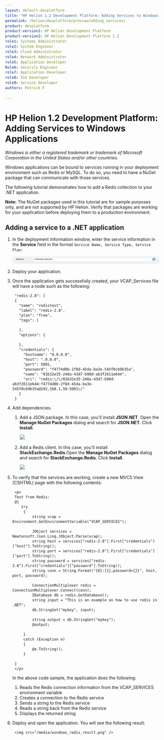 ```yaml
---
layout: default-devplatform
title: "HP Helion 1.2 Development Platform: Adding Services to Windows Applications"
permalink: /helion/devplatform/preview/adding_services/
product: devplatform
product-version1: HP Helion Development Platform
product-version2: HP Helion Development Platform 1.2
role1: Systems Administrator 
role2: System Engineer
role3: Cloud Administrator
role4: Network Administrator
role5: Application Developer
Role6: Security Engineer
role7: Application Developer 
role8: ISV Developer
role9: Service Developer
authors: Patrick F

---
```

<!--UNDER REVISION-->

# HP Helion 1.2 Development Platform: Adding Services to Windows Applications 

*Windows is either a registered trademark or trademark of Microsoft Corporation in the United States and/or other countries.*

Windows applications can be bound to services running in your deployment environment such as Redis or MySQL. To do so, you need to have a NuGet package that can communicate with those services. 

The following tutorial demonstrates how to add a Redis collection to your .NET application.

**Note:** The NuGet packages used in this tutorial are for sample purposes only, and are not supported by HP Helion. Verify that packages are working for your application before deploying them to a production environment.

## Adding a service to a .NET application

1. In the deployment information window, enter the service information in the **Service** field in the format <code>Service Name, Service Type, Service Plan</code>:

	<img src="/media/windows_services.png" />
2. Deploy your application.
3. Once the application gets successfully created, your VCAP_Services file will have a node such as the following:

		"redis-2.8": [
	    {
	      "name": "redistest",
	      "label": "redis-2.8",
	      "plan": "free",
	      "tags": [
	        
	      ],
	      "options": {
	        
	      },
	      "credentials": {
	        "hostname": "0.0.0.0",
	        "host": ".0.0.0",
	        "port": 5001,
	        "password": "f4774d0b-2f8d-45da-ba3e-545f0cb9b35a",
	        "name": "01b32e35-248a-43d7-b90d-ab3f2611e644",
	        "uri": "redis:\/\/01b32e35-248a-43d7-b90d-ab3f2611e644:f4774d0b-2f8d-45da-ba3e-545f0cb9b35a@192.168.1.50:5001\/"
	      }
	    }
4. Add dependencies.
	1. Add a JSON package. In this case, you'll install **JSON.NET**. Open the **Manage NuGet Packages** dialog and search for **JSON.NET**. Click **Install**. 
	
		<img src="windows_nuget_json.png" />
	2. Add a Redis client. In this case, you'll install **StackExchange.Redis**.Open the **Manage NuGet Packages** dialog and search for **StackExchange.Redis**. Click **Install**.
	
		<img src="windows_nuget_redis.png" />
5. To verify that the services are working, create a new MVC5 View (CSHTML) page with the following contents:

		<p>
		Text from Redis:
		@{
		   try
		    {                    
		        string vcap = Environment.GetEnvironmentVariable("VCAP_SERVICES");
		
		        JObject services = Newtonsoft.Json.Linq.JObject.Parse(vcap);
		        string host = services["redis-2.8"].First["credentials"]["host"].ToString();
		        string port = services["redis-2.8"].First["credentials"]["port"].ToString();
		        string password = services["redis-2.8"].First["credentials"]["password"].ToString();
		        string conn = String.Format("{0}:{1},password={2}", host, port, password);
		
		        ConnectionMultiplexer redis = ConnectionMultiplexer.Connect(conn);
		        IDatabase db = redis.GetDatabase();                
		        string input = "This is an example on how to use redis in .NET";
		        db.StringSet("mykey", input);
		
		        string output = db.StringGet("mykey");
		        @output;
		
		    }
		    catch (Exception e)
		    {
		        @e.ToString();
		    }
		
		}
		</p>
		
	In the above code sample, the application does the following:
		
	1. Reads the Redis connection information from the VCAP_SERVICES environment variable
	2. Creates a connection to the Redis service
	3. Sends a string to the Redis service
	4. Reads a string back from the Redis service
	5. Displays the returned string
6. Deploy and open the application. You will see the following result:

		<img src="/media/windows_redis_result.png" />




